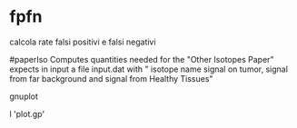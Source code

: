 # fpfn

calcola rate falsi positivi e falsi negativi


#paperIso
Computes quantities needed for the "Other Isotopes Paper"
expects in input a file input.dat with
" isotope name  signal on tumor, signal from far background and signal from Healthy Tissues"


gnuplot

l 'plot.gp'
